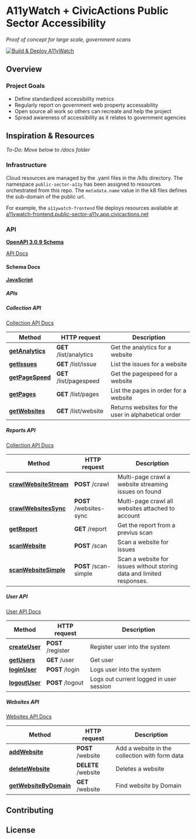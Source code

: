 # A11yWatch + CivicActions Public Sector Accessibility

_Proof of concept for large scale, government scans_

[![Build & Deploy A11yWatch](https://github.com/CivicActions/public-sector-a11y/actions/workflows/deploy.yaml/badge.svg)](https://github.com/CivicActions/public-sector-a11y/actions/workflows/deploy.yaml)

## Overview

### Project Goals

- Define standardized accessibility metrics
- Regularly report on government web property accessability
- Open source all work so others can recreate and help the project
- Spread awareness of accessibility as it relates to government agencies

## Inspiration & Resources

_To-Do: Move below to /docs folder_

### Infrastructure

Cloud resources are managed by the .yaml files in the /k8s directory. The namespace `public-sector-a11y` has been assigned to resources orchestrated from this repo. The `metadata.name` value in the k8 files defines the sub-domain of the public url.

For example, the `a11ywatch-frontend` file deploys resources avaliable at [a11ywatch-frontend.public-sector-a11y.app.civicactions.net](https://a11ywatch-frontend.public-sector-a11y.app.civicactions.net/)

### API

[**OpenAPI 3.0.9 Schema**](https://raw.githubusercontent.com/a11ywatch/a11ywatch/main/clients/src/schema/api.json)

[API Docs](https://a11ywatch.com/api-info)

#### Schema Docs

[**JavaScript**](https://gitlab.com/j-mendez/a11ywatch-clients/-/tree/main/javascript_api_client)

##### APIs

##### Collection API

[Collection API Docs](https://gitlab.com/j-mendez/a11ywatch-clients/-/blob/main/javascript_api_client/docs/CollectionApi.md)

| Method                                            | HTTP request            | Description                                         |
| ------------------------------------------------- | ----------------------- | --------------------------------------------------- |
| [**getAnalytics**](CollectionApi.md#getAnalytics) | **GET** /list/analytics | Get the analytics for a website                     |
| [**getIssues**](CollectionApi.md#getIssues)       | **GET** /list/issue     | List the issues for a website                       |
| [**getPageSpeed**](CollectionApi.md#getPageSpeed) | **GET** /list/pagespeed | Get the pagespeed for a website                     |
| [**getPages**](CollectionApi.md#getPages)         | **GET** /list/pages     | List the pages in order for a website               |
| [**getWebsites**](CollectionApi.md#getWebsites)   | **GET** /list/website   | Returns websites for the user in alphabetical order |

##### Reports API

[Collection API Docs](https://gitlab.com/j-mendez/a11ywatch-clients/-/blob/main/javascript_api_client/docs/ReportsApi.md)

| Method                                                     | HTTP request            | Description                                                           |
| ---------------------------------------------------------- | ----------------------- | --------------------------------------------------------------------- |
| [**crawlWebsiteStream**](ReportsApi.md#crawlWebsiteStream) | **POST** /crawl         | Multi-page crawl a website streaming issues on found                  |
| [**crawlWebsitesSync**](ReportsApi.md#crawlWebsitesSync)   | **POST** /websites-sync | Multi-page crawl all websites attached to account                     |
| [**getReport**](ReportsApi.md#getReport)                   | **GET** /report         | Get the report from a previus scan                                    |
| [**scanWebsite**](ReportsApi.md#scanWebsite)               | **POST** /scan          | Scan a website for issues                                             |
| [**scanWebsiteSimple**](ReportsApi.md#scanWebsiteSimple)   | **POST** /scan-simple   | Scan a website for issues without storing data and limited responses. |

##### User API

[User API Docs](https://gitlab.com/j-mendez/a11ywatch-clients/-/blob/main/javascript_api_client/docs/UserApi.md)

| Method                                  | HTTP request       | Description                             |
| --------------------------------------- | ------------------ | --------------------------------------- |
| [**createUser**](UserApi.md#createUser) | **POST** /register | Register user into the system           |
| [**getUsers**](UserApi.md#getUsers)     | **GET** /user      | Get user                                |
| [**loginUser**](UserApi.md#loginUser)   | **POST** /login    | Logs user into the system               |
| [**logoutUser**](UserApi.md#logoutUser) | **POST** /logout   | Logs out current logged in user session |

##### Websites API

[Websites API Docs](https://gitlab.com/j-mendez/a11ywatch-clients/-/blob/main/javascript_api_client/docs/WebsitesApi.md)

| Method                                                      | HTTP request        | Description                                    |
| ----------------------------------------------------------- | ------------------- | ---------------------------------------------- |
| [**addWebsite**](WebsitesApi.md#addWebsite)                 | **POST** /website   | Add a website in the collection with form data |
| [**deleteWebsite**](WebsitesApi.md#deleteWebsite)           | **DELETE** /website | Deletes a website                              |
| [**getWebsiteByDomain**](WebsitesApi.md#getWebsiteByDomain) | **GET** /website    | Find website by Domain                         |

## Contributing

## License
